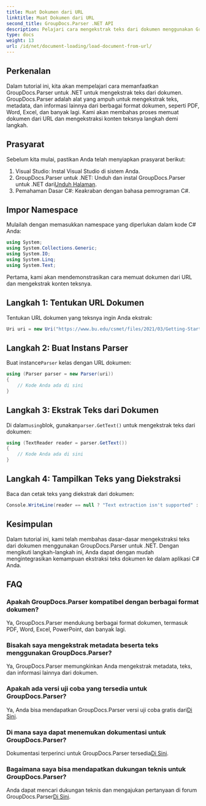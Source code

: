 ```yaml
---
title: Muat Dokumen dari URL
linktitle: Muat Dokumen dari URL
second_title: GroupDocs.Parser .NET API
description: Pelajari cara mengekstrak teks dari dokumen menggunakan GroupDocs.Parser untuk .NET. Tutorial ini mencakup memuat dokumen dari URL dan mengekstraksi teks langkah demi langkah.
type: docs
weight: 13
url: /id/net/document-loading/load-document-from-url/
---
```

## Perkenalan
Dalam tutorial ini, kita akan mempelajari cara memanfaatkan GroupDocs.Parser untuk .NET untuk mengekstrak teks dari dokumen. GroupDocs.Parser adalah alat yang ampuh untuk mengekstrak teks, metadata, dan informasi lainnya dari berbagai format dokumen, seperti PDF, Word, Excel, dan banyak lagi. Kami akan membahas proses memuat dokumen dari URL dan mengekstraksi konten teksnya langkah demi langkah.
## Prasyarat
Sebelum kita mulai, pastikan Anda telah menyiapkan prasyarat berikut:
1. Visual Studio: Instal Visual Studio di sistem Anda.
2.  GroupDocs.Parser untuk .NET: Unduh dan instal GroupDocs.Parser untuk .NET dari[Unduh Halaman](https://releases.groupdocs.com/parser/net/).
3. Pemahaman Dasar C#: Keakraban dengan bahasa pemrograman C#.

## Impor Namespace
Mulailah dengan memasukkan namespace yang diperlukan dalam kode C# Anda:
```csharp
using System;
using System.Collections.Generic;
using System.IO;
using System.Linq;
using System.Text;
```

Pertama, kami akan mendemonstrasikan cara memuat dokumen dari URL dan mengekstrak konten teksnya.
## Langkah 1: Tentukan URL Dokumen
Tentukan URL dokumen yang teksnya ingin Anda ekstrak:
```csharp
Uri uri = new Uri("https://www.bu.edu/csmet/files/2021/03/Getting-Started-with-SQLite.pdf");
```
## Langkah 2: Buat Instans Parser
 Buat instance`Parser` kelas dengan URL dokumen:
```csharp
using (Parser parser = new Parser(uri))
{
    // Kode Anda ada di sini
}
```
## Langkah 3: Ekstrak Teks dari Dokumen
 Di dalam`using`blok, gunakan`parser.GetText()` untuk mengekstrak teks dari dokumen:
```csharp
using (TextReader reader = parser.GetText())
{
    // Kode Anda ada di sini
}
```
## Langkah 4: Tampilkan Teks yang Diekstraksi
Baca dan cetak teks yang diekstrak dari dokumen:
```csharp
Console.WriteLine(reader == null ? "Text extraction isn't supported" : reader.ReadToEnd());
```

## Kesimpulan
Dalam tutorial ini, kami telah membahas dasar-dasar mengekstraksi teks dari dokumen menggunakan GroupDocs.Parser untuk .NET. Dengan mengikuti langkah-langkah ini, Anda dapat dengan mudah mengintegrasikan kemampuan ekstraksi teks dokumen ke dalam aplikasi C# Anda.

## FAQ
### Apakah GroupDocs.Parser kompatibel dengan berbagai format dokumen?
Ya, GroupDocs.Parser mendukung berbagai format dokumen, termasuk PDF, Word, Excel, PowerPoint, dan banyak lagi.
### Bisakah saya mengekstrak metadata beserta teks menggunakan GroupDocs.Parser?
Ya, GroupDocs.Parser memungkinkan Anda mengekstrak metadata, teks, dan informasi lainnya dari dokumen.
### Apakah ada versi uji coba yang tersedia untuk GroupDocs.Parser?
 Ya, Anda bisa mendapatkan GroupDocs.Parser versi uji coba gratis dari[Di Sini](https://releases.groupdocs.com/).
### Di mana saya dapat menemukan dokumentasi untuk GroupDocs.Parser?
 Dokumentasi terperinci untuk GroupDocs.Parser tersedia[Di Sini](https://reference.groupdocs.com/parser/net/).
### Bagaimana saya bisa mendapatkan dukungan teknis untuk GroupDocs.Parser?
Anda dapat mencari dukungan teknis dan mengajukan pertanyaan di forum GroupDocs.Parser[Di Sini](https://forum.groupdocs.com/c/parser/17).